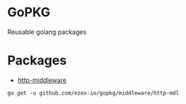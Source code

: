 # GoPKG
Reusable golang packages

# Packages

- [http-middleware](middleware/http-mdl)

```shell
go get -u github.com/ezex-io/gopkg/middleware/http-mdl
```
